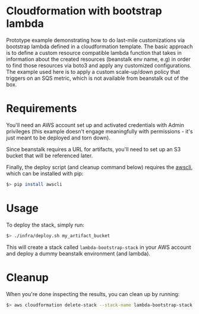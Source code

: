 # Cloudformation with bootstrap lambda
Prototype example demonstrating how to do last-mile customizations via bootstrap lambda defined in a cloudformation template. The basic approach is to define a custom resource compatible lambda function that takes in information about the created resources (beanstalk env name, e.g) in order to find those resources via boto3 and apply any customized configurations. The example used here is to apply a custom scale-up/down policy that triggers on an SQS metric, which is not available from beanstalk out of the box.

# Requirements

You'll need an AWS account set up and activated credentials with Admin privileges (this example doesn't engage meaningfully with permissions - it's just meant to be deployed and torn down).

Since beanstalk requires a URL for artifacts, you'll need to set up an S3 bucket that will be referenced later.

Finally, the deploy script (and cleanup command below) requires the [awscli](https://docs.aws.amazon.com/cli/latest/userguide/installing.html), which can be installed with pip:

```bash
$> pip install awscli
```

# Usage

To deploy the stack, simply run:
```bash
$> ./infra/deploy.sh my_artifact_bucket
```

This will create a stack called `lambda-bootstrap-stack` in your AWS account and deploy a dummy beanstalk environment (and lambda).

# Cleanup

When you're done inspecting the results, you can clean up by running:
```bash
$> aws cloudformation delete-stack --stack-name lambda-bootstrap-stack
```
